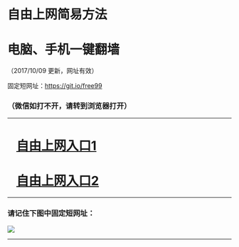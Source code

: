 ﻿# 自由上网简易方法

# 电脑、手机一键翻墙

（2017/10/09 更新，网址有效）

固定短网址：https://git.io/free99

### （微信如打不开，请转到浏览器打开）


***





# &nbsp;&nbsp; <a href="http://ft2282031430.fwq-tz-1001.info/fwqtz01.html?t=10090014908 " target="_blank">自由上网入口1</a>
# &nbsp;&nbsp; <a href="http://ft2400520707.fwq-tz-1002.info/fwqtz02.html?t=100900131151 " target="_blank">自由上网入口2</a>
***

### 请记住下图中固定短网址：

<img src="https://s3-us-west-2.amazonaws.com/fwq-1001/yjfq-20170905okok.png" /> 


***

